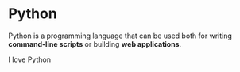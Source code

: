 # Python

Python is a programming language that can be used both for writing **command-line scripts** or building **web applications**.

I love Python